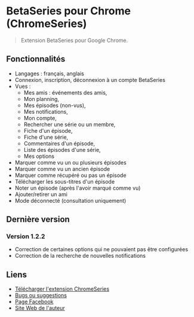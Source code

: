 # BetaSeries pour Chrome (ChromeSeries)

> Extension BetaSeries pour Google Chrome.

## Fonctionnalités

* Langages : français, anglais
* Connexion, inscription, déconnexion à un compte BetaSeries
* Vues : 
	* Mes amis : événements des amis, 
	* Mon planning, 
	* Mes épisodes (non-vus), 
	* Mes notifications, 
	* Mon compte, 
	* Rechercher une série ou un membre,
	* Fiche d'un épisode, 
	* Fiche d'une série, 
	* Commentaires d'un épisode, 
	* Liste des épisodes d'une série,
	* Mes options
* Marquer comme vu un ou plusieurs épisodes
* Marquer comme vu un ancien épisode
* Marquer comme récupéré ou pas un épisode
* Télécharger les sous-titres d'un épisode
* Noter un épisode (après l'avoir marqué comme vu)
* Ajouter/retirer un ami
* Mode déconnecté (consultation uniquement)

## Dernière version

### Version 1.2.2

* Correction de certaines options qui ne pouvaient pas être configurées
* Correction de la recherche de nouvelles notifications

## Liens

* [Télécharger l'extension ChromeSeries](https://chrome.google.com/webstore/detail/dadaekemlgdonlfgmfmjnpbgdplffpda)
* [Bugs ou suggestions](https://www.betaseries.com/bugs/chromeseries)
* [Page Facebook](http://www.facebook.com/pages/ChromeSeries/199020100116357)
* [Site Web de l'auteur](http://www.menencia.com)
